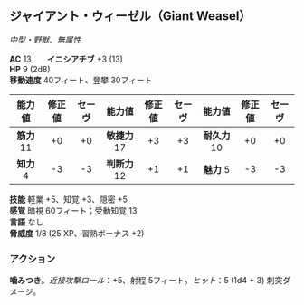 ## ジャイアント・ウィーゼル（Giant Weasel）
*中型・野獣、無属性*

**AC** 13　　**イニシアチブ** +3 (13)  
**HP** 9 (2d8)  
**移動速度** 40フィート、登攀 30フィート

| 能力値 | 修正値 | セーヴ | 能力値 | 修正値 | セーヴ | 能力値 | 修正値 | セーヴ |
|:---:|:---:|:---:|:---:|:---:|:---:|:---:|:---:|:---:|
| **筋力** 11 | +0 | +0 | **敏捷力** 17 | +3 | +3 | **耐久力** 10 | +0 | +0 |
| **知力** 4 | -3 | -3 | **判断力** 12 | +1 | +1 | **魅力** 5 | -3 | -3 |

**技能** 軽業 +5、知覚 +3、隠密 +5  
**感覚** 暗視 60フィート；受動知覚 13  
**言語** なし  
**脅威度** 1/8 (25 XP、習熟ボーナス +2)

### アクション
**噛みつき**。*近接攻撃ロール*：+5、射程 5フィート。*ヒット*：5 (1d4 + 3) 刺突ダメージ。